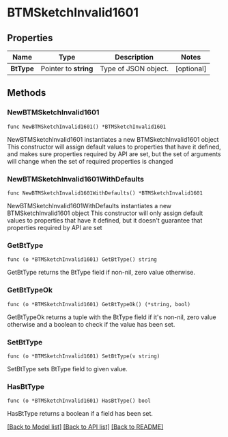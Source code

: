 # BTMSketchInvalid1601

## Properties

Name | Type | Description | Notes
------------ | ------------- | ------------- | -------------
**BtType** | Pointer to **string** | Type of JSON object. | [optional] 

## Methods

### NewBTMSketchInvalid1601

`func NewBTMSketchInvalid1601() *BTMSketchInvalid1601`

NewBTMSketchInvalid1601 instantiates a new BTMSketchInvalid1601 object
This constructor will assign default values to properties that have it defined,
and makes sure properties required by API are set, but the set of arguments
will change when the set of required properties is changed

### NewBTMSketchInvalid1601WithDefaults

`func NewBTMSketchInvalid1601WithDefaults() *BTMSketchInvalid1601`

NewBTMSketchInvalid1601WithDefaults instantiates a new BTMSketchInvalid1601 object
This constructor will only assign default values to properties that have it defined,
but it doesn't guarantee that properties required by API are set

### GetBtType

`func (o *BTMSketchInvalid1601) GetBtType() string`

GetBtType returns the BtType field if non-nil, zero value otherwise.

### GetBtTypeOk

`func (o *BTMSketchInvalid1601) GetBtTypeOk() (*string, bool)`

GetBtTypeOk returns a tuple with the BtType field if it's non-nil, zero value otherwise
and a boolean to check if the value has been set.

### SetBtType

`func (o *BTMSketchInvalid1601) SetBtType(v string)`

SetBtType sets BtType field to given value.

### HasBtType

`func (o *BTMSketchInvalid1601) HasBtType() bool`

HasBtType returns a boolean if a field has been set.


[[Back to Model list]](../README.md#documentation-for-models) [[Back to API list]](../README.md#documentation-for-api-endpoints) [[Back to README]](../README.md)


